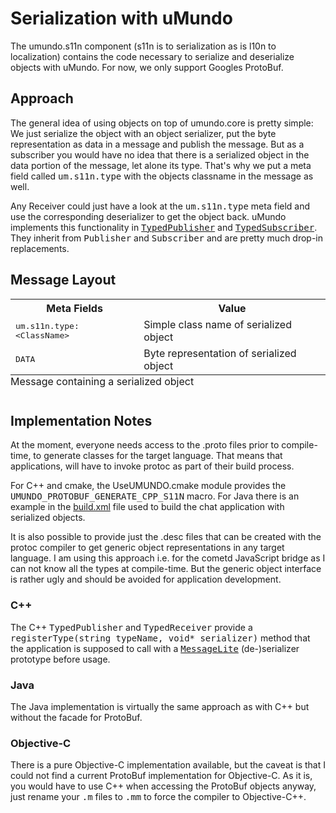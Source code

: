 # Serialization with uMundo

The umundo.s11n component (s11n is to serialization as is l10n to localization)
contains the code necessary to serialize and deserialize objects with uMundo.
For now, we only support Googles ProtoBuf.

## Approach

The general idea of using objects on top of umundo.core is pretty simple: We just
serialize the object with an object serializer, put the byte representation as
data in a message and publish the message. But as a subscriber you would
have no idea that there is a serialized object in the data portion of the message,
let alone its type. That's why we put a meta field called <tt>um.s11n.type</tt>
with the objects classname in the message as well.

Any Receiver could just have a look at the <tt>um.s11n.type</tt> meta field and use
the corresponding deserializer to get the object back. uMundo implements this
functionality in [<tt>TypedPublisher</tt>](https://github.com/tklab-tud/umundo/blob/master/s11n/src/umundo/s11n/TypedPublisher.h)
and [<tt>TypedSubscriber</tt>](https://github.com/tklab-tud/umundo/blob/master/s11n/src/umundo/s11n/TypedSubscriber.h).
They inherit from <tt>Publisher</tt> and <tt>Subscriber</tt> and are pretty much
drop-in replacements.

## Message Layout

<table>
	<caption style="caption-side: bottom; text-align: left;">Message containing a serialized object</caption>
	<tr><th>Meta Fields</th><th>Value</th></tr>
	<tr>
		<td>
			<tt>um.s11n.type: &lt;ClassName></tt>
		</td>
		<td>Simple class name of serialized object</td>
	</tr>
	</tr>
	<tr>
	<tr>
		<td>
			<tt>DATA</tt>
		</td>
		<td>Byte representation of serialized object</td>
	</tr>
</table>

## Implementation Notes

At the moment, everyone needs access to the .proto files prior to compile-time,
to generate classes for the target language. That means that applications,
will have to invoke protoc as part of their build process.

For C++ and cmake, the UseUMUNDO.cmake module provides the <tt>UMUNDO_PROTOBUF_GENERATE_CPP_S11N</tt>
macro. For Java there is an example in the [build.xml](https://github.com/tklab-tud/umundo/blob/master/contrib/samples/java/s11n/chat/build.xml)
file used to build the chat application with serialized objects.

It is also possible to provide just the .desc files that can be created with the protoc
compiler to get generic object representations in any target language. I am
using this approach i.e. for the cometd JavaScript bridge as I can not know
all the types at compile-time. But the generic object interface is rather ugly
and should be avoided for application development.

### C++

The C++ <tt>TypedPublisher</tt> and <tt>TypedReceiver</tt> provide a
<tt>registerType(string typeName, void* serializer)</tt> method that the
application is supposed to call with a
[<tt>MessageLite</tt>](https://developers.google.com/protocol-buffers/docs/reference/cpp/google.protobuf.message_lite)
 (de-)serializer prototype before usage.

### Java

The Java implementation is virtually the same approach as with C++ but without
the facade for ProtoBuf.

### Objective-C

There is a pure Objective-C implementation available, but the caveat is that
I could not find a current ProtoBuf implementation for Objective-C. As it is,
you would have to use C++ when accessing the ProtoBuf objects anyway, just
rename your <tt>.m</tt> files to <tt>.mm</tt> to force the compiler to Objective-C++.
